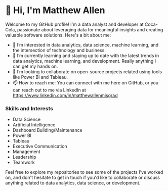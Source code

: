 # 👋 Hi, I'm Matthew Allen

Welcome to my GitHub profile! I'm a data analyst and developer at Coca-Cola, passionate about leveraging data for meaningful insights and creating valuable software solutions. Here's a bit about me:

- 👀 I’m interested in data analytics, data science, machine learning, and the intersection of technology and business.
- 🌱 I’m currently learning and staying up to date with the latest trends in data analytics, machine learning, and development. Really anything I can get my hands on.
- 💞️ I’m looking to collaborate on open-source projects related using tools like Power BI and Tableau.
- 📫 How to reach me: You can connect with me here on GitHub, or you can reach out to me via LinkedIn at https://www.linkedin.com/in/matthewallenmisgrad

### Skills and Interests

- Data Science
- Artificial Intelligence
- Dashboard Building/Maintenance
- Power BI
- Tableau
- Executive Communication
- Management
- Leadership
- Teamwork

Feel free to explore my repositories to see some of the projects I've worked on, and don't hesitate to get in touch if you'd like to collaborate or discuss anything related to data analytics, data science, or development.

<!---
MatthewAllen1/MatthewAllen1 is a ✨ special ✨ repository because its `README.md` (this file) appears on your GitHub profile.
You can click the Preview link to take a look at your changes.
--->
